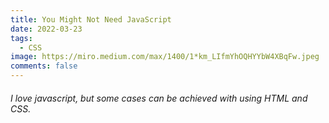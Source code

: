```yaml
---
title: You Might Not Need JavaScript
date: 2022-03-23
tags:
  - CSS
image: https://miro.medium.com/max/1400/1*km_LIfmYhOQHYYbW4XBqFw.jpeg
comments: false
---
```

###### I love javascript, but some cases can be achieved with using HTML and CSS.